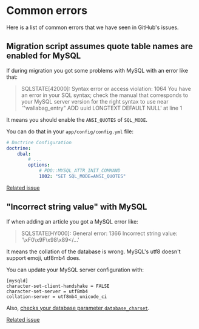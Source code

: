 # Common errors

Here is a list of common errors that we have seen in GitHub's issues.

## Migration script assumes quote table names are enabled for MySQL

If during migration you got some problems with MySQL with an error like that:

> SQLSTATE[42000]: Syntax error or access violation: 1064 You have an error in your SQL syntax; check the manual that corresponds to your MySQL server version for the right syntax to use near '"wallabag_entry" ADD uuid LONGTEXT DEFAULT NULL' at line 1

It means you should enable the `ANSI_QUOTES` of `SQL_MODE`.

You can do that in your `app/config/config.yml` file:

```yaml
# Doctrine Configuration
doctrine:
    dbal:
        # ...
        options:
            # PDO::MYSQL_ATTR_INIT_COMMAND
            1002: "SET SQL_MODE=ANSI_QUOTES"
```

[Related issue](https://github.com/wallabag/wallabag/issues/3036)

## "Incorrect string value" with MySQL

If when adding an article you got a MySQL error like:

> SQLSTATE[HY000]: General error: 1366 Incorrect string value: '\xF0\x9F\x98\x89</...'

It means the collation of the database is wrong. MySQL's utf8 doesn't support emoji, utf8mb4 does.

You can update your MySQL server configuration with:

```
[mysqld]
character-set-client-handshake = FALSE
character-set-server = utf8mb4
collation-server = utf8mb4_unicode_ci
```

Also, [checks your database parameter `database_charset`](./parameters.html#database-parameters).

[Related issue](https://github.com/wallabag/wallabag/issues/2976)
